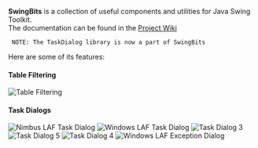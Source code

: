 **SwingBits** is a collection of useful components and utilities for Java Swing Toolkit.    
The documentation can be found in the [Project Wiki](https://github.com/eugener/oxbow/wiki/Table-Filtering)


```
 NOTE: The TaskDialog library is now a part of SwingBits
```

Here are some of its features:
   
#### Table Filtering

![Table Filtering](http://posterous.com/getfile/files.posterous.com/temp-2011-02-14/qyHFuvhhnBouGlzeaJvnpbwGdFAcvudGgszbofAElhpFxoyrxkGJHBFaDdti/TableFilter_Actions.png?w=450)

#### Task Dialogs    

![Nimbus LAF Task Dialog](http://mcoj.files.wordpress.com/2012/07/nimbuslaf-taskdialog.png)
![Windows LAF Task Dialog](http://mcoj.files.wordpress.com/2012/07/windowslaf-taskdialog.png)
![Task Dialog 3](http://mcoj.files.wordpress.com/2010/03/taskdialog-mac2.png?w=450)
![Task Dialog 5](http://mcoj.files.wordpress.com/2012/07/winchoicedlg.png)
![Task Dialog 4](http://mcoj.files.wordpress.com/2010/03/taskdialog-showexception.jpg?w=450)
![Windows LAF Exception Dialog](http://mcoj.files.wordpress.com/2012/07/windows-laf-exception-dialog.png)